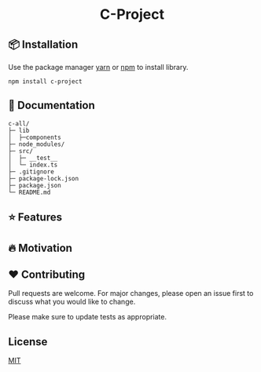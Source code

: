 <h1 align="center">C-Project </h1>


## 📦 Installation

Use the package manager [yarn](https://classic.yarnpkg.com/en/docs/install/#debian-stable) or [npm](https://docs.npmjs.com/downloading-and-installing-node-js-and-npm) to install library.

<a href="https://www.npmjs.com/package/c-project"></a>

```
npm install c-project
```


## 🧾 Documentation

```
c-all/
├─ lib
│  ├─components
├─ node_modules/
├─ src/
│  ├─ __test__
│  └─ index.ts
├─ .gitignore
├─ package-lock.json
├─ package.json
└─ README.md
```


## ⭐ Features
## 🔥 Motivation
## ❤ Contributing

Pull requests are welcome. For major changes, please open an issue first to discuss what you would like to change.

Please make sure to update tests as appropriate.

## License

[MIT](https://choosealicense.com/licenses/mit/)
